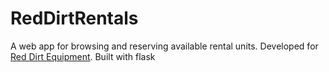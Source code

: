 # RedDirtRentals
A web app for browsing and reserving available rental units. Developed for [Red Dirt Equipment](https://www.reddirtequipment.com/).
Built with flask
